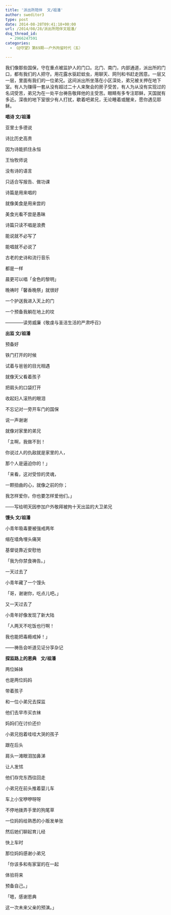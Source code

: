 ```yaml
---
title: '派出所陪伴  文/祖潘'
author: sweditor3
type: post
date: 2014-08-28T09:41:18+00:00
url: /2014/08/28/派出所陪伴文祖潘/
dsq_thread_id:
  - 2966247591
categories:
  - 《@守望》第69期——户外拘留时代（五）

---
```

我们像那些国保，守在重点被监护人的门口。北门、南门，内部通道，派出所的门口，都有我们的人把守。用花露水驱赶蚊虫，用聊天、网刊和书赶走困意。一层又一层，里面有我们的一位弟兄。这间派出所坐落在小区深处，弟兄被关押在地下室。有人为赚得一套从没有超过二十人来聚会的房子受苦，有人为从没有实现过的名词受苦，弟兄为在一处平台祷告敬拜他的主受苦。眼睛有多专注耶稣，天国就有多近。深夜的地下室很少有人打扰，歇着吧弟兄，无论睡着或醒来，愿你遇见耶稣。

**唱诗 文/祖潘**

亚里士多德说
  
诗比历史高贵
  
因为诗能抓住永恒

王怡牧师说
  
没有诗的语言
  
只适合写报告、做功课

诗篇是用来唱的
  
就像美食是用来尝的
  
美食光看不尝是愚昧
  
诗篇只读不唱是浪费

能说就不必写了
  
能唱就不必说了
  
古老的史诗和流行音乐
  
都是一样

晨更可以唱「金色的黎明」
  
晚祷时「馨香晚祭」就很好
  
一个护送我进入天上的门
  
一个预备我躺在地上的坟

————读劳威廉《敬虔与圣洁生活的严肃呼召》

**出监 文/祖潘**

预备好
  
铁门打开的时候
  
试着与爸爸的目光相遇
  
就像天父看着孩子
  
把肩头的口袋打开
  
收起妇人滚热的眼泪
  
不忘记对一旁开车门的国保
  
说一声谢谢
  
就像对家里的弟兄

「主啊，我做不到！
  
你说过人的仇敌就是家里的人，
  
那个人是逼迫你的！」

「来看，这对受惊的灵魂，
  
一颗扭曲的心，就像之前的你；
  
我怎样爱你，你也要怎样爱他们。」

——写给明天因参加户外敬拜被拘十天出监的大卫弟兄
  
**馒头 文/祖潘**

小青年吸毒要被强戒两年
  
缩在墙角埋头痛哭
  
基督徒靠近安慰他
  
「我为你禁食祷告。」
  
一天过去了
  
小青年藏了一个馒头
  
「哥，谢谢你，吃点儿吧。」
  
又一天过去了
  
小青年好像发现了新大陆
  
「人两天不吃饭也行啊！
  
我也能把毒瘾戒掉！」

——祷告会听道见证分享杂记
  
**探监路上的恩典    文/祖潘**

两位姊妹
  
也是两位妈妈
  
带着孩子
  
和一位小弟兄去探监

他们去早市买衣袜
  
妈妈们在讨价还价
  
小弟兄抱着哇哇大哭的孩子
  
跟在后头
  
肩头一滩眼泪加鼻涕
  
让人发怵

他们存完东西往回走
  
小弟兄在前头推着婴儿车
  
车上小宝咿咿呀呀
  
不停地拨弄手里的狗尾草
  
一位妈妈给熟悉的小贩发单张
  
然后她们聊起育儿经

快上车时
  
那位妈妈感谢小弟兄
  
「你该多和有家室的在一起
  
体验将来
  
预备自己。」
  
「嗯，感谢恩典
  
这一次未来父亲的预演。」